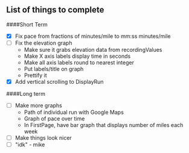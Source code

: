 ## List of things to complete 
####Short Term
- [x] Fix pace from fractions of minutes/mile to mm:ss minutes/mile
- [ ] Fix the elevation graph	
	- Make sure it grabs elevation data from recordingValues
	- Make X axis labels display time in seconds
	- Make all axis labels round to nearest integer
	- Put labels/title on graph
	- Prettify it
- [x] Add vertical scrolling to DisplayRun

####Long term
- [ ] Make more graphs 
  - Path of individual run with Google Maps
  - Graph of pace over time 
  - In FirstPage, have bar graph that displays number of miles each week 
- [ ] Make things look nicer 
- [ ] "idk" - mike
